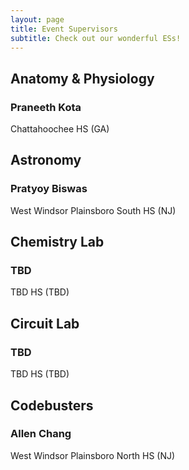 ```yaml
---
layout: page
title: Event Supervisors
subtitle: Check out our wonderful ESs!
---
```

## Anatomy & Physiology
### Praneeth Kota
Chattahoochee HS (GA)
## Astronomy
### Pratyoy Biswas
West Windsor Plainsboro South HS (NJ)
## Chemistry Lab
### TBD
TBD HS (TBD)
## Circuit Lab
### TBD
TBD HS (TBD)
## Codebusters
### Allen Chang
West Windsor Plainsboro North HS (NJ)
